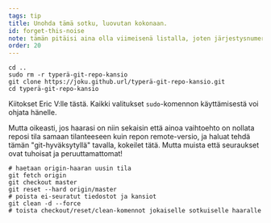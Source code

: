 ```yaml
---
tags: tip
title: Unohda tämä sotku, luovutan kokonaan.
id: forget-this-noise
note: tämän pitäisi aina olla viimeisenä listalla, joten järjestysnumero on 20, ettei tätä tarvitse uudelleen nimetä tai järjestää
order: 20
---
```


```git
cd ..
sudo rm -r typerä-git-repo-kansio
git clone https://joku.github.url/typerä-git-repo-kansio.git
cd typerä-git-repo-kansio
```

Kiitokset Eric V:lle tästä. Kaikki valitukset `sudo`-komennon käyttämisestä voi ohjata hänelle. 

Mutta oikeasti, jos haarasi on niin sekaisin että ainoa vaihtoehto on nollata reposi tila samaan tilanteeseen kuin repon remote-versio, ja haluat tehdä tämän "git-hyväksytyllä" tavalla, kokeilet tätä. Mutta muista että seuraukset ovat tuhoisat ja peruuttamattomat!

```git
# haetaan origin-haaran uusin tila
git fetch origin
git checkout master
git reset --hard origin/master
# poista ei-seuratut tiedostot ja kansiot
git clean -d --force
# toista checkout/reset/clean-komennot jokaiselle sotkuiselle haaralle
```